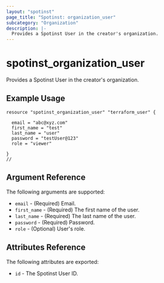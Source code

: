 ```yaml
---
layout: "spotinst"
page_title: "Spotinst: organization_user"
subcategory: "Organization"
description: |-
  Provides a Spotinst User in the creator's organization.
---
```


# spotinst\_organization\_user

Provides a Spotinst User in the creator's organization.

## Example Usage

```hcl
resource "spotinst_organization_user" "terraform_user" {
  
  email = "abc@xyz.com"
  first_name = "test"
  last_name = "user"
  password = "testUser@123"
  role = "viewer"
  
}
// 
```

## Argument Reference

The following arguments are supported:

* `email` - (Required) Email.
* `first_name` - (Required) The first name of the user.
* `last_name` - (Required) The last name of the user.
* `password` - (Required) Password.
* `role` - (Optional) User's role.

## Attributes Reference

The following attributes are exported:

* `id` - The Spotinst User ID.
